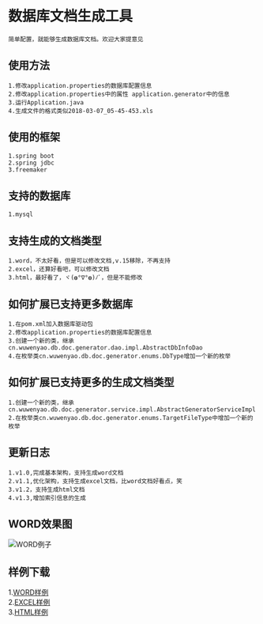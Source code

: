 数据库文档生成工具
====
    简单配置，就能够生成数据库文档。欢迎大家提意见

使用方法  
----
    1.修改application.properties的数据库配置信息  
    2.修改application.properties中的属性 application.generator中的信息
    3.运行Application.java  
    4.生成文件的格式类似2018-03-07_05-45-453.xls

使用的框架  
----
    1.spring boot  
    2.spring jdbc  
    3.freemaker  

支持的数据库 
----
    1.mysql  
    
支持生成的文档类型
----
	1.word，不太好看，但是可以修改文档,v.15移除，不再支持
	2.excel，还算好看吧，可以修改文档
	3.html，最好看了，ヾ(◍°∇°◍)ﾉﾞ，但是不能修改

如何扩展已支持更多数据库
----
    1.在pom.xml加入数据库驱动包
    2.修改application.properties的数据库配置信息
    3.创建一个新的类，继承cn.wuwenyao.db.doc.generator.dao.impl.AbstractDbInfoDao
    4.在枚举类cn.wuwenyao.db.doc.generator.enums.DbType增加一个新的枚举
    
如何扩展已支持更多的生成文档类型
----
	1.创建一个新的类，继承cn.wuwenyao.db.doc.generator.service.impl.AbstractGeneratorServiceImpl
	2.在枚举类cn.wuwenyao.db.doc.generator.enums.TargetFileType中增加一个新的枚举
	
更新日志
----
	1.v1.0,完成基本架构，支持生成word文档
	2.v1.1,优化架构，支持生成excel文档，比word文档好看点，笑
	3.v1.2，支持生成html文档
	4.v1.3,增加索引信息的生成
	
WORD效果图
----
 ![WORD例子](https://gitee.com/shiqiyue/dbDocGenerator/raw/master/doc/example.png "例子")
 
样例下载
----
  1.[WORD样例](http://gitee.com/shiqiyue/dbDocGenerator/tree/master/doc/word-sample.doc)  
  2.[EXCEL样例](http://gitee.com/shiqiyue/dbDocGenerator/tree/master/doc/excel-sample.xls)  
  3.[HTML样例](http://gitee.com/shiqiyue/dbDocGenerator/tree/master/doc/html-sample.html)  
 